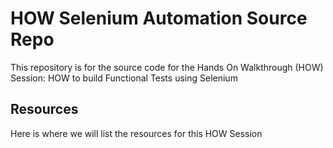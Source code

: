 # HOW Selenium Automation Source Repo

This repository is for the source code for the Hands On Walkthrough (HOW) Session: HOW to build Functional Tests using Selenium

## Resources

Here is where we will list the resources for this HOW Session
